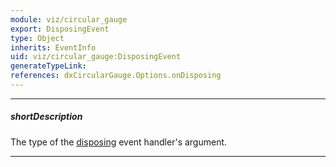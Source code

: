 ```yaml
---
module: viz/circular_gauge
export: DisposingEvent
type: Object
inherits: EventInfo
uid: viz/circular_gauge:DisposingEvent
generateTypeLink: 
references: dxCircularGauge.Options.onDisposing
---
```

---
##### shortDescription
The type of the [disposing]({basewidgetpath}/Events/#disposing) event handler's argument.

---
<!-- Description goes here -->